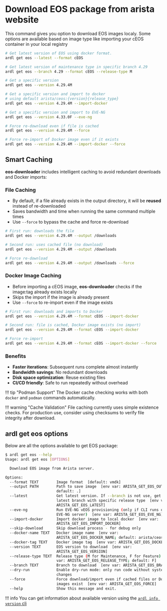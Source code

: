 # Download EOS package from arista website

This command gives you option to download EOS images localy. Some options are available based on image type like importing your cEOS container in your local registry

```bash
# Get latest version of EOS using docker format.
ardl get eos --latest --format cEOS

# Get latest version of maintenance type in specific branch 4.29
ardl get eos --branch 4.29 --format cEOS --release-type M

# Get a specific version
ardl get eos --version 4.29.4M

# Get a specific version and import to docker
# using default arista/ceos:{version}{release_type}
ardl get eos --version 4.29.4M --import-docker

# Get a specific version and import to EVE-NG
ardl get eos --version 4.33.0F --eve-ng

# Force re-download even if file is cached
ardl get eos --version 4.29.4M --force

# Force re-import of Docker image even if it exists
ardl get eos --version 4.29.4M --import-docker --force
```

## Smart Caching

**eos-downloader** includes intelligent caching to avoid redundant downloads and Docker imports:

### File Caching

- By default, if a file already exists in the output directory, it will be **reused** instead of re-downloaded
- Saves bandwidth and time when running the same command multiple times
- Use `--force` to bypass the cache and force re-download

```bash
# First run: downloads the file
ardl get eos --version 4.29.4M --output /downloads

# Second run: uses cached file (no download)
ardl get eos --version 4.29.4M --output /downloads

# Force re-download
ardl get eos --version 4.29.4M --output /downloads --force
```

### Docker Image Caching

- Before importing a cEOS image, **eos-downloader** checks if the image:tag already exists locally
- Skips the import if the image is already present
- Use `--force` to re-import even if the image exists

```bash
# First run: downloads and imports to Docker
ardl get eos --version 4.29.4M --format cEOS --import-docker

# Second run: file is cached, Docker image exists (no import)
ardl get eos --version 4.29.4M --format cEOS --import-docker

# Force re-import
ardl get eos --version 4.29.4M --format cEOS --import-docker --force
```

### Benefits

- **Faster iterations**: Subsequent runs complete almost instantly
- **Bandwidth savings**: No redundant downloads
- **Disk space optimization**: Reuse existing files
- **CI/CD friendly**: Safe to run repeatedly without overhead

!!! tip "Podman Support"
    The Docker cache checking works with both `docker` and `podman` commands automatically.

!!! warning "Cache Validation"
    File caching currently uses simple existence checks. For production use, consider using checksums to verify file integrity after download.

## ardl get eos options

Below are all the options available to get EOS package:

```bash
$ ardl get eos --help
Usage: ardl get eos [OPTIONS]

  Download EOS image from Arista server.

Options:
  --format TEXT        Image format  [default: vmdk]
  --output PATH        Path to save image  [env var: ARISTA_GET_EOS_OUTPUT;
                       default: .]
  --latest             Get latest version. If --branch is not use, get the
                       latest branch with specific release type  [env var:
                       ARISTA_GET_EOS_LATEST]
  --eve-ng             Run EVE-NG vEOS provisioning (only if CLI runs on an
                       EVE-NG server)  [env var: ARISTA_GET_EOS_EVE_NG]
  --import-docker      Import docker image to local docker  [env var:
                       ARISTA_GET_EOS_IMPORT_DOCKER]
  --skip-download      Skip download process - for debug only
  --docker-name TEXT   Docker image name  [env var:
                       ARISTA_GET_EOS_DOCKER_NAME; default: arista/ceos]
  --docker-tag TEXT    Docker image tag  [env var: ARISTA_GET_EOS_DOCKER_TAG]
  --version TEXT       EOS version to download  [env var:
                       ARISTA_GET_EOS_VERSION]
  --release-type TEXT  Release type (M for Maintenance, F for Feature)  [env
                       var: ARISTA_GET_EOS_RELEASE_TYPE; default: F]
  --branch TEXT        Branch to download  [env var: ARISTA_GET_EOS_BRANCH]
  --dry-run            Enable dry-run mode: only run code without system
                       changes
  --force              Force download/import even if cached files or Docker
                       images exist  [env var: ARISTA_GET_EOS_FORCE]
  --help               Show this message and exit.
```

!!! info
    You can get information about available version using the [`ardl info version` cli](./info.md)
